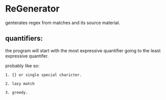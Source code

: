 # ReGenerator
genterates regex from matches and its source material. 

## quantifiers:
  the program will start with the most expressive quantifier going to the least expressive quantifer.
  
  probably like so:
  
    1. {} or single special charicter.
  
    2. lazy match
    
    3. greedy.
  

